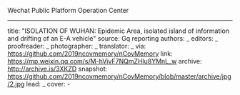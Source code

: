 Wechat Public Platform Operation Center


-------------
title: "ISOLATION OF WUHAN: Epidemic Area, isolated island of information and drifting of an E-A vehicle"
source: Gq reporting
authors: _
editors: _
proofreader: _
photographer: _
translator: _
via: https://github.com/2019ncovmemory/nCovMemory
link: https://mp.weixin.qq.com/s/M-hVivF7NQmZHlu8YMnL_w
archive: http://archive.is/3XKZD
snapshot: https://github.com/2019ncovmemory/nCovMemory/blob/master/archive/jpg/2.jpg
lead: _
cover: -
